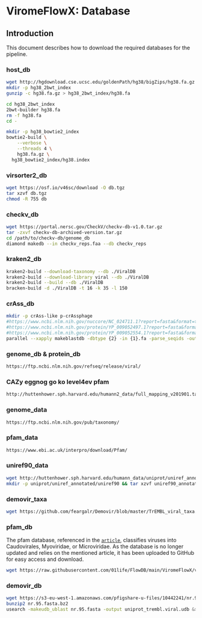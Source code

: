 # ViromeFlowX: Database

## Introduction

This document describes how to download the required databases for the pipeline.
<!-- TODO nf-core: Write this documentation describing your workflow's databses -->

### host_db

```bash
wget http://hgdownload.cse.ucsc.edu/goldenPath/hg38/bigZips/hg38.fa.gz
mkdir -p hg38_2bwt_index
gunzip -c hg38.fa.gz > hg38_2bwt_index/hg38.fa

cd hg38_2bwt_index
2bwt-builder hg38.fa
rm -f hg38.fa
cd -

mkdir -p hg38_bowtie2_index
bowtie2-build \
	--verbose \
	--threads 4 \
	hg38.fa.gz \
  hg38_bowtie2_index/hg38.index
```

### virsorter2_db

```bash
wget https://osf.io/v46sc/download -O db.tgz
tar xzvf db.tgz
chmod -R 755 db
```

### checkv_db

```bash
wget https://portal.nersc.gov/CheckV/checkv-db-v1.0.tar.gz
tar -zxvf checkv-db-archived-version.tar.gz 
cd /path/to/checkv-db/genome_db 
diamond makedb --in checkv_reps.faa --db checkv_reps
```

### kraken2_db

```bash
kraken2-build --download-taxonomy --db ./ViralDB
kraken2-build --download-library viral --db ./ViralDB
kraken2-build --build --db ./ViralDB
bracken-build -d ./ViralDB -t 16 -k 35 -l 150
```

### crAss_db

```bash
mkdir -p crAss-like p-crAssphage
#https://www.ncbi.nlm.nih.gov/nuccore/NC_024711.1?report=fasta&format=text
#https://www.ncbi.nlm.nih.gov/protein/YP_009052497.1?report=fasta&format=text
#https://www.ncbi.nlm.nih.gov/protein/YP_009052554.1?report=fasta&format=text
parallel --xapply makeblastdb -dbtype {2} -in {1}.fa -parse_seqids -out {1}/{1} ::: p-crAssphage crAss-like ::: nucl prot
```

### genome_db & protein_db

```bash
https://ftp.ncbi.nlm.nih.gov/refseq/release/viral/
```

### CAZy eggnog go ko level4ev pfam

```bash
http://huttenhower.sph.harvard.edu/humann2_data/full_mapping_v201901.tar.gz
```

### genome_data

```bash
https://ftp.ncbi.nlm.nih.gov/pub/taxonomy/
```

### pfam_data

```bash
https://www.ebi.ac.uk/interpro/download/Pfam/
```

### uniref90_data

```bash
wget http://huttenhower.sph.harvard.edu/humann_data/uniprot/uniref_annotated/uniref90_annotated_v201901.tar.gz
mkdir -p uniprot/uniref_annotated/uniref90 && tar xzvf uniref90_annotated_v201901.tar.gz -C uniprot/uniref_annotated/uniref90
```

### demovir_taxa

```bash
wget https://github.com/feargalr/Demovir/blob/master/TrEMBL_viral_taxa.RDS
```

### pfam_db

The pfam database, referenced in the [`article`](https://doi.org/10.1016/j.chom.2020.06.005), classifies viruses into Caudovirales, Myoviridae, or Microviridae. As the database is no longer updated and relies on the mentioned article, it has been uploaded to GitHub for easy access and download.

```bash
wget https://raw.githubusercontent.com/01life/FlowDB/main/ViromeFlowX/virus.pfam
```

### demovir_db

```bash
wget https://s3-eu-west-1.amazonaws.com/pfigshare-u-files/10442241/nr.95.fasta.bz2
bunzip2 nr.95.fasta.bz2
usearch -makeudb_ublast nr.95.fasta -output uniprot_trembl.viral.udb &> usearch_database.log
```
